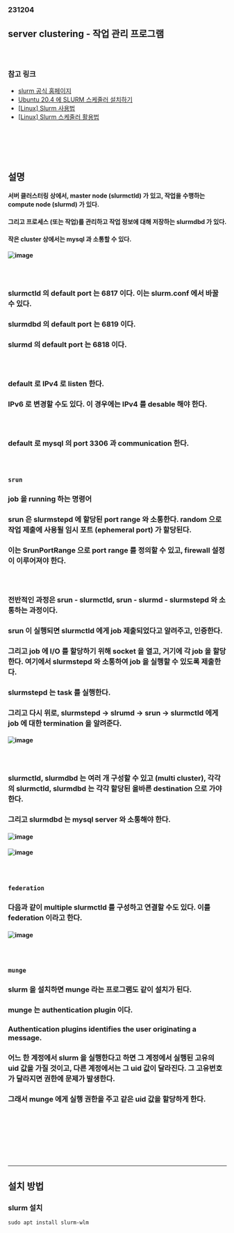 ### 231204
## server clustering - 작업 관리 프로그램
### <br/>

### 참고 링크
- [slurm 공식 홈페이지](https://slurm.schedmd.com/network.html)
- [Ubuntu 20.4 에 SLURM 스케줄러 설치하기](http://luxnox.iptime.org/blog/ubuntu-20-4-%EC%97%90-slurm-%EC%8A%A4%EC%BC%80%EC%A4%84%EB%9F%AC-%EC%84%A4%EC%B9%98%ED%95%98%EA%B8%B0/)
- [\[Linux\] Slurm 사용법](http://shumin.co.kr/linux-slurm-%EC%82%AC%EC%9A%A9%EB%B2%95/)
- [\[Linux\] Slurm 스케줄러 활용법](https://doheejin.github.io/linux/2021/02/18/linux-slurm.html)
### <br/><br/><br/>

## 설명
#### 서버 클러스터링 상에서, master node (slurmctld) 가 있고, 작업을 수행하는 compute node (slurmd) 가 있다.
#### 그리고 프로세스 (또는 작업)를 관리하고 작업 정보에 대해 저장하는 slurmdbd 가 있다. 
#### 작은 cluster 상에서는 mysql 과 소통할 수 있다. 
#### ![image](https://github.com/Shin-jongwhan/slurm/assets/62974484/598b6828-c2d2-4c7e-be00-94acc46217ad)
### <br/>

### slurmctld 의 default port 는 6817 이다. 이는 slurm.conf 에서 바꿀 수 있다.
### slurmdbd 의 default port 는 6819 이다.
### slurmd 의 default port 는 6818 이다.
### <br/>

### default 로 IPv4 로 listen 한다. 
### IPv6 로 변경할 수도 있다. 이 경우에는 IPv4 를 desable 해야 한다.
### <br/>

### default 로 mysql 의 port 3306 과 communication 한다.
### <br/>

### `srun`
### job 을 running 하는 명령어
### srun 은 slurmstepd 에 할당된 port range 와 소통한다. random 으로 작업 제출에 사용될 임시 포트 (ephemeral port) 가 할당된다. 
### 이는 SrunPortRange 으로 port range 를 정의할 수 있고, firewall 설정이 이루어져야 한다.
### <br/>

### 전반적인 과정은 srun - slurmctld, srun - slurmd - slurmstepd 와 소통하는 과정이다.
### srun 이 실행되면 slurmctld 에게 job 제출되었다고 알려주고, 인증한다.
### 그리고 job 에 I/O 를 할당하기 위해 socket 을 열고, 거기에 각 job 을 할당한다. 여기에서 slurmstepd 와 소통하여 job 을 실행할 수 있도록 제출한다.
### slurmstepd 는 task 를 실행한다.
### 그리고 다시 위로, slurmstepd -> slrumd -> srun -> slurmctld 에게 job 에 대한 termination 을 알려준다.
#### ![image](https://github.com/Shin-jongwhan/slurm/assets/62974484/10456f68-a679-404b-bf0f-86f7b1bf5a9f)
### <br/>

### slurmctld, slurmdbd 는 여러 개 구성할 수 있고 (multi cluster), 각각의 slurmctld, slurmdbd 는 각각 할당된 올바른 destination 으로 가야 한다. 
### 그리고 slurmdbd 는 mysql server 와 소통해야 한다.
#### ![image](https://github.com/Shin-jongwhan/slurm/assets/62974484/716f1ade-9ec1-45f4-8502-bc0378a1394e)
#### ![image](https://github.com/Shin-jongwhan/slurm/assets/62974484/b9f69cad-0771-4c13-860f-97f5dfdc3d52)
### <br/>

### `federation`
### 다음과 같이 multiple slurmctld 를 구성하고 연결할 수도 있다. 이를 federation 이라고 한다.
#### ![image](https://github.com/Shin-jongwhan/slurm/assets/62974484/513b5ac3-5559-491f-b452-eeb534e7c814)
### <br/>

### `munge`
### slurm 을 설치하면 munge 라는 프로그램도 같이 설치가 된다.
### munge 는 authentication plugin 이다.
### Authentication plugins identifies the user originating a message.
### 어느 한 계정에서 slurm 을 실행한다고 하면 그 계정에서 실행된 고유의 uid 값을 가질 것이고, 다른 계정에서는 그 uid 값이 달라진다. 그 고유번호가 달라지면 권한에 문제가 발생한다.
### 그래서 munge 에게 실행 권한을 주고 같은 uid 값을 할당하게 한다.
### <br/>


### <br/><br/><br/>

--------------------------------------------------------------------------


## 설치 방법
### slurm 설치
```
sudo apt install slurm-wlm
```
